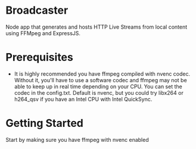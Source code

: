 # Broadcaster
Node app that generates and hosts HTTP Live Streams from local content using FFMpeg and ExpressJS.

# Prerequisites
* It is highly recommended you have ffmpeg compiled with nvenc codec. Without it, you'll have to use a software codec and ffmpeg may not be able to keep up in real time depending on your CPU. You can set the codec in the config.txt. Default is nvenc, but you could try libx264 or h264_qsv if you have an Intel CPU with Intel QuickSync.

# Getting Started
Start by making sure you have ffmpeg with nvenc enabled